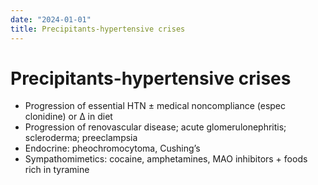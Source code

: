 ```yaml
---
date: "2024-01-01"
title: Precipitants-hypertensive crises
---
```


# Precipitants-hypertensive crises

* Progression of essential HTN ± medical noncompliance (espec clonidine) or ∆ in diet
* Progression of renovascular disease; acute glomerulonephritis; scleroderma; preeclampsia
* Endocrine: pheochromocytoma, Cushing’s
* Sympathomimetics: cocaine, amphetamines, MAO inhibitors + foods rich in tyramine
